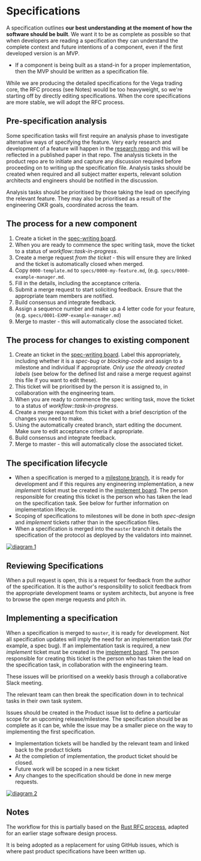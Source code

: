 # Specifications

A specification outlines **our best understanding at the moment of how the software should be built**. We want it to be as complete as possible so that when developers are reading a specification they can understand the complete context and future intentions of a component, even if the first developed version is an MVP.

- If a component is being built as a stand-in for a proper implementation, then the MVP should be written as a specification file.

While we are producing the detailed specifications for the Vega trading core, the RFC process (see Notes) would be too heavyweight, so we're starting off by directly editing specifications. When the core specifications are more stable, we will adopt the RFC process.

## Pre-specification analysis

Some specification tasks will first require an analysis phase to investigate alternative ways of specifying the feature. Very early research and development of a feature will happen in the [research repo](https://github.com/vegaprotocol/research) and this will be reflected in a published paper in that repo.  The analysis  tickets in the product repo are to initiate and capture any discussion required before proceeding on to writing up the specification file. Analysis tasks should be created when required and all subject matter experts, relevant solution architects and engineers should be notified in the discussion.

Analysis tasks should be prioritised by those taking the lead on specifying the relevant feature. They may also be prioritised as a result of the engineering OKR goals, coordinated across the team.

## The process for a new component

1. Create a ticket in the [spec-writing board](https://github.com/orgs/vegaprotocol/projects/78).
1. When you are ready to commence the spec writing task, move the ticket to a status of _workflow::task-in-progress_.
1. Create a merge request _from the ticket_ - this will ensure they are linked and the ticket is automatically closed when merged.
1. Copy `0000-template.md` to `specs/0000-my-feature.md`, (e.g. `specs/0000-example-manager.md`.
1. Fill in the details, including the acceptance criteria.
1. Submit a merge request to start soliciting feedback. Ensure that the appropriate team members are notified.
1. Build consensus and integrate feedback.
1. Assign a sequence number and make up a 4 letter code for your feature, (e.g. `specs/0001-EXMP-example-manager.md`)
1. Merge to master - this will automatically close the associated ticket.

## The process for changes to existing component

1. Create an ticket in the [spec-writing board](https://github.com/orgs/vegaprotocol/projects/78). Label this appropriately, including whether it is a _spec-bug_ or _blocking-code_ and assign to a milestone and individual if appropriate. _Only use the already created labels_ (see below for the defined list and raise a merge request against this file if you want to edit these).
1. This ticket will be prioritised by the person it is assigned to, in collaboration with the engineering team.
1. When you are ready to commence the spec writing task, move the ticket to a status of _workflow::task-in-progress_.
1. Create a merge request from this ticket with a brief description of the changes you need to make.
1. Using the automatically created branch, start editing the document. Make sure to edit acceptance criteria if appropriate.
1. Build consensus and integrate feedback.
1. Merge to master - this will automatically close the associated ticket.

## The specification lifecycle

- When a specification is merged to a [milestone branch](README.md#specification-branches), it is ready for development and if this requires any engineering implementation, a new _implement_ ticket must be created in the [implement board](https://github.com/orgs/vegaprotocol/projects/42). The person responsible for creating this ticket is the person who has taken the lead on the specification task. See below for further information on implementation lifecycle.
- Scoping of specifications to milestones will be done in both _spec-design_ and _implement_ tickets rather than in the specification files.
- When a specification is merged into the `master` branch it details the specification of the protocol as deployed by the validators into mainnet.

[![diagram 1](https://mermaid.ink/img/eyJjb2RlIjoic2VxdWVuY2VEaWFncmFtXG4gICAgbG9vcCBEZXNpZ25cbiAgICAgICAgU3BlY2lmaWNhdGlvbiB0YXNrLT4-TWVyZ2UgcmVxdWVzdDogV3JpdGUgc3BlY2lmaWNhdGlvblxuTWVyZ2UgcmVxdWVzdC0-PlNwZWNpZmljYXRpb24gdGFzazogSW50ZWdyYXRlIGZlZWRiYWNrICAgIFxuICAgIGVuZFxuTWVyZ2UgcmVxdWVzdC0-PkltcGxlbWVudGF0aW9uIHRhc2s6IFNjb3BlIG5leHQgcmVsZWFzZVxuICAgICAgICBNZXJnZSByZXF1ZXN0IC0tPj5NZXJnZSByZXF1ZXN0OiBDbG9zZSB0aWNrZXRcbiAgICAgICAgSW1wbGVtZW50YXRpb24gdGFzayAtLT4-SW1wbGVtZW50YXRpb24gdGFzazogTmV3IHRpY2tldCAiLCJtZXJtYWlkIjp7fSwidXBkYXRlRWRpdG9yIjpmYWxzZX0)](https://mermaid-js.github.io/mermaid-live-editor/#/edit/eyJjb2RlIjoic2VxdWVuY2VEaWFncmFtXG4gICAgbG9vcCBEZXNpZ25cbiAgICAgICAgU3BlY2lmaWNhdGlvbiB0YXNrLT4-TWVyZ2UgcmVxdWVzdDogV3JpdGUgc3BlY2lmaWNhdGlvblxuTWVyZ2UgcmVxdWVzdC0-PlNwZWNpZmljYXRpb24gdGFzazogSW50ZWdyYXRlIGZlZWRiYWNrICAgIFxuICAgIGVuZFxuTWVyZ2UgcmVxdWVzdC0-PkltcGxlbWVudGF0aW9uIHRhc2s6IFNjb3BlIG5leHQgcmVsZWFzZVxuICAgICAgICBNZXJnZSByZXF1ZXN0IC0tPj5NZXJnZSByZXF1ZXN0OiBDbG9zZSB0aWNrZXRcbiAgICAgICAgSW1wbGVtZW50YXRpb24gdGFzayAtLT4-SW1wbGVtZW50YXRpb24gdGFzazogTmV3IHRpY2tldCAiLCJtZXJtYWlkIjp7fSwidXBkYXRlRWRpdG9yIjpmYWxzZX0)

## Reviewing Specifications

When a pull request is open, this is a request for feedback from the author of the specification. It is the author's responsibility to solicit feedback from the appropriate development teams or system architects, but anyone is free to browse the open merge requests and pitch in.

## Implementing a specification

When a specification is merged to `master`, it is ready for development. Not all specification updates will imply the need for an implementation task (for example, a spec bug). If an implementation task is required, a new _implement_ ticket must be created in the [implement board](https://github.com/orgs/vegaprotocol/projects/42). The person responsible for creating this ticket is the person who has taken the lead on the specification task, in collaboration with the engineering team.

These issues will be prioritised on a weekly basis through a collaborative Slack meeting.

The relevant team can then break the specification down in to technical tasks in their own task system.

Issues should be created in the Product issue list to define a particular scope for an upcoming release/milestone. The specification should be as complete as it can be, while the issue may be a smaller piece on the way to implementing the first specification.

- Implementation tickets will be handled by the relevant team and linked back to the product tickets
- At the completion of implementation, the product ticket should be closed.
- Future work will be scoped in a new ticket
- Any changes to the specification should be done in new merge requests.

[![diagram 2](https://mermaid.ink/img/eyJjb2RlIjoic2VxdWVuY2VEaWFncmFtXG5cbkltcGxlbWVudCB0YXNrLT4-RGV2ZWxvcG1lbnQ6IEVuZ2luZWVycyBsaW5rIHRvIHRoZWlyIG93biB0aWNrZXRzXG5EZXZlbG9wbWVudC0tPj5EZXZlbG9wbWVudDogIEVuZ2luZWVycyBjcmVhdGUgb3duIHRpY2tldHNcbkltcGxlbWVudCB0YXNrLT4-RGV2ZWxvcG1lbnQ6IFJldmlldyBhY2NlcHRhbmNlIGNyaXRlcmlhIGFnYWluc3QgdGVzdHNcbkltcGxlbWVudCB0YXNrLT4-RGV2ZWxvcG1lbnQ6IFFBXG5JbXBsZW1lbnQgdGFzay0-PkRldmVsb3BtZW50OiBSZWxlYXNlIiwibWVybWFpZCI6e30sInVwZGF0ZUVkaXRvciI6ZmFsc2V9)](https://mermaid-js.github.io/mermaid-live-editor/#/edit/eyJjb2RlIjoic2VxdWVuY2VEaWFncmFtXG5cbkltcGxlbWVudCB0YXNrLT4-RGV2ZWxvcG1lbnQ6IEVuZ2luZWVycyBsaW5rIHRvIHRoZWlyIG93biB0aWNrZXRzXG5EZXZlbG9wbWVudC0tPj5EZXZlbG9wbWVudDogIEVuZ2luZWVycyBjcmVhdGUgb3duIHRpY2tldHNcbkltcGxlbWVudCB0YXNrLT4-RGV2ZWxvcG1lbnQ6IFJldmlldyBhY2NlcHRhbmNlIGNyaXRlcmlhIGFnYWluc3QgdGVzdHNcbkltcGxlbWVudCB0YXNrLT4-RGV2ZWxvcG1lbnQ6IFFBXG5JbXBsZW1lbnQgdGFzay0-PkRldmVsb3BtZW50OiBSZWxlYXNlIiwibWVybWFpZCI6e30sInVwZGF0ZUVkaXRvciI6ZmFsc2V9)

## Notes

The workflow for this is partially based on the [Rust RFC process](https://github.com/rust-lang/rfcs), adapted for an earlier stage software design process.

It is being adopted as a replacement for using GitHub issues, which is where past product specifications have been written up.

